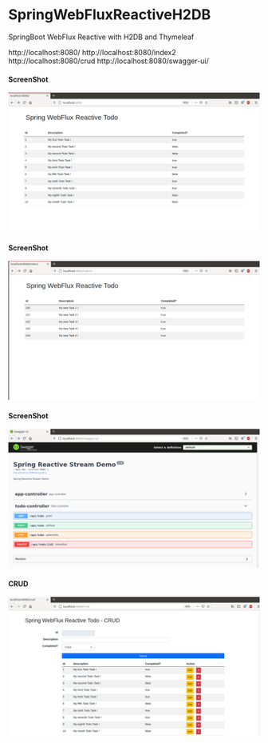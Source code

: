 # SpringWebFluxReactiveH2DB

SpringBoot WebFlux Reactive with H2DB and Thymeleaf

http://localhost:8080/
http://localhost:8080/index2
http://localhost:8080/crud
http://localhost:8080/swagger-ui/

<h4> ScreenShot </h4>

![springbootrocks](https://github.com/ajkr195/SpringBootReactiveH2DB/blob/main/screenshots/1.png)

<h4> ScreenShot </h4>

![springbootrocks](https://github.com/ajkr195/SpringBootReactiveH2DB/blob/main/screenshots/2.png)

<h4> ScreenShot </h4>

![springbootrocks](https://github.com/ajkr195/SpringBootReactiveH2DB/blob/main/screenshots/3.png)

<h4> CRUD </h4>

![springbootrocks](https://github.com/ajkr195/SpringBootReactiveH2DB/blob/main/screenshots/4.png)